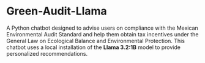 # Green-Audit-Llama
A Python chatbot designed to advise users on compliance with the Mexican Environmental Audit Standard and help them obtain tax incentives under the General Law on Ecological Balance and Environmental Protection. This chatbot uses a local installation of the **Llama 3.2:1B** model to provide personalized recommendations.
